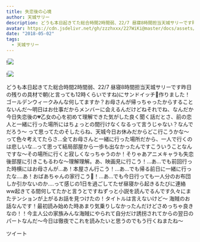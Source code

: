 ```yaml
---
title: 失恋後の心境
author: 天城サリー
description: どうも本日起きてた総合時間2時間弱、22/7 昼寝8時間担当天城サリーです昨日の残りの具材で朝(と言っても12時くらいですね)にサンドイッチ🥪作りました！ゴールデンウィークみんな何してますか？お母さんが帰っち...
avatar: https://cdn.jsdelivr.net/gh/zzzhxxx/227WiKi@master/docs/assets/photo/avatar/sally.jpg
date: "2018-05-02"
tags:
  - 天城サリー
---
```


!![](https://cdn.jsdelivr.net/gh/zzzhxxx/227WiKi-image@master/blog-image/sally-2018-05-02_1.jpg)

!![](https://cdn.jsdelivr.net/gh/zzzhxxx/227WiKi-image@master/blog-image/sally-2018-05-02_2.jpg)


どうも本日起きてた総合時間2時間弱、22/7 昼寝8時間担当天城サリーです昨日の残りの具材で朝(と言っても12時くらいですね)にサンドイッチ🥪作りました！ゴールデンウィークみんな何してますか？お母さんが帰っちゃったからすることないんだ〜明日はお仕事だからメンバーに会えるんだけどねそれでね、なんだか今日失恋後の💔乙女の心を初めて理解できた気がした良く聞く話だとさ、前の恋人と一緒に行った場所にはちょっとの間行けなくなるって言うじゃない？なんでだろう〜 って思ってたのそしたらね、天城今日お休みだからどこ行こうかな〜って色々考えてたらさ...全てお母さんと一緒に行った場所だから、一人で行くのは悲しいな...って思って結局部屋から一歩も出なかったんですこういうことなんですな〜その場所に行くと寂しくなっちゃうのか！そりゃあアニメキャラも失恋後部屋に引きこもるわな〜理解理解。あ、映画見に行こう！...あ...でも前回行った時横にはお母さんが...あ！本屋さん行こう！...あ...でも帰る前日に一緒に行ったな....あ！おばあちゃんの家行こう👵！...あ...でも今日行っても一人分のお布団しか引かないのか....って感じの1日を過ごしてたぜ昼寝から起きるたびに連絡ww起きてる間何してたかと言うとですねずっと小説を読んでるんです久々にまたテンションが上がるお話を見つけたの！タイトルは言えないけど〜 海賊のお話なんです！最初読み始めた時あまり気乗りしなかったんだけどさめっちゃ良きなの！！今主人公の家族みんな海賊にやられて自分だけ誘拐されてからの翌日のパートなんだ〜今日は徹夜でこれを読みたいと思うのでもう行くねまたね〜


ツイート



